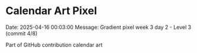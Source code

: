 # Calendar Art Pixel

Date: 2025-04-16 00:03:00
Message: Gradient pixel week 3 day 2 - Level 3 (commit 4/8)

Part of GitHub contribution calendar art
